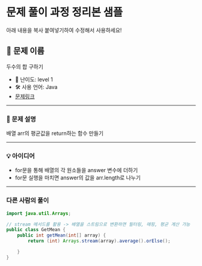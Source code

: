 # 문제 풀이 과정 정리본 샘플
아래 내용을 복사 붙여넣기하여 수정해서 사용하세요!


## 📘 문제 이름
두수의 합 구하기

- 🧩 난이도: level 1
- 🛠 사용 언어: Java
- [문제링크](https://school.programmers.co.kr/learn/courses/30/lessons/12944)

---

### 🧠 문제 설명
배열 arr의 평균값을 return하는 함수 만들기

---

### 💡 아이디어
- for문을 통해 배열의 각 원소들을 answer 변수에 더하기
- for문 실행을 마치면 answer의 값을 arr.length로 나누기


---


### 다른 사람의 풀이

```java
import java.util.Arrays;

// stream 메서드를 활용 -> 배열을 스트림으로 변환하면 필터링, 매핑, 평균 계산 가능
public class GetMean {
    public int getMean(int[] array) {
        return (int) Arrays.stream(array).average().orElse();

    }
}



```